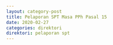 ```yaml
---
layout: category-post
title: Pelaporan SPT Masa PPh Pasal 15
date: 2020-02-27
categories: direktori
direktori: pelaporan spt
---
```

